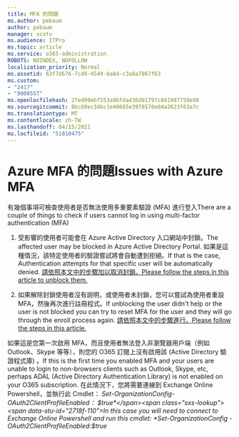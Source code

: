 ```yaml
---
title: MFA 的問題
ms.author: pebaum
author: pebaum
manager: scotv
ms.audience: ITPro
ms.topic: article
ms.service: o365-administration
ROBOTS: NOINDEX, NOFOLLOW
localization_priority: Normal
ms.assetid: 63f7d676-7cd9-4549-ba84-c3a8a7867f63
ms.custom:
- "2417"
- "9000557"
ms.openlocfilehash: 2fed99ebf553a9bfda436d81797c841987759e98
ms.sourcegitcommit: 8bc60ec34bc1e40685e3976576e04a2623f63a7c
ms.translationtype: MT
ms.contentlocale: zh-TW
ms.lasthandoff: 04/15/2021
ms.locfileid: "51810475"
---
```

# <a name="issues-with-azure-mfa"></a><span data-ttu-id="2718f-102">Azure MFA 的問題</span><span class="sxs-lookup"><span data-stu-id="2718f-102">Issues with Azure MFA</span></span>
<span data-ttu-id="2718f-103">有幾個事項可檢查使用者是否無法使用多重要素驗證 (MFA) 進行登入</span><span class="sxs-lookup"><span data-stu-id="2718f-103">There are a couple of things to check if users cannot log in using multi-factor authentication (MFA)</span></span>

1. <span data-ttu-id="2718f-104">受影響的使用者可能會在 Azure Active Directory 入口網站中封鎖。</span><span class="sxs-lookup"><span data-stu-id="2718f-104">The affected user may be blocked in Azure Active Directory Portal.</span></span> <span data-ttu-id="2718f-105">如果是這種情況，該特定使用者的驗證嘗試將會自動遭到拒絕。</span><span class="sxs-lookup"><span data-stu-id="2718f-105">If that is the case, Authentication attempts for that specific user will be automatically denied.</span></span> [<span data-ttu-id="2718f-106">請依照本文中的步驟加以取消封鎖。</span><span class="sxs-lookup"><span data-stu-id="2718f-106">Please follow the steps in this article to unblock them.</span></span>](https://docs.microsoft.com/azure/active-directory/authentication/howto-mfa-mfasettings#block-and-unblock-users)

2. <span data-ttu-id="2718f-107">如果解除封鎖使用者沒有説明，或使用者未封鎖，您可以嘗試為使用者重設 MFA，然後再次進行註冊程式。</span><span class="sxs-lookup"><span data-stu-id="2718f-107">If unblocking the user didn't help or the user is not blocked you can try to reset MFA for the user and they will go through the enroll process again.</span></span> [<span data-ttu-id="2718f-108">請依照本文中的步驟進行。</span><span class="sxs-lookup"><span data-stu-id="2718f-108">Please follow the steps in this article.</span></span>](https://docs.microsoft.com/azure/active-directory/authentication/howto-mfa-userdevicesettings#require-users-to-provide-contact-methods-again)

<span data-ttu-id="2718f-109">如果這是您第一次啟用 MFA，而且使用者無法登入非瀏覽器用戶端（例如 Outlook、Skype 等等），則您的 O365 訂閱上沒有啟用該 (Active Directory 驗證程式庫) 。</span><span class="sxs-lookup"><span data-stu-id="2718f-109">If this is the first time you enabled MFA and your users are unable to login to non-browsers clients such as Outlook, Skype, etc, perhaps ADAL (Active Directory Authentication Library) is not enabled on your O365 subscription.</span></span> <span data-ttu-id="2718f-110">在此情況下，您將需要連線到 Exchange Online Powershell，並執行此 Cmdlet：  *Set-OrganizationConfig-OAuth2ClientProfileEnabled： $true*</span><span class="sxs-lookup"><span data-stu-id="2718f-110">In this case you will need to connect to Exchange Online Powershell and run this cmdlet:  *Set-OrganizationConfig -OAuth2ClientProfileEnabled:$true*</span></span>
